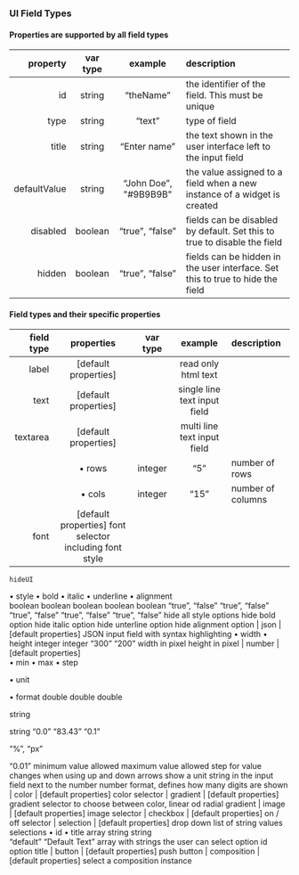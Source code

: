 ### UI Field Types

#### Properties are supported by all field types

| property | var type | example | description |
|---------:|:--------:|:-------:|:------------|
| id | string | “theName” | the identifier of the field. This must be unique |
| type | string | “text” | type of field |
| title | string | “Enter name” | the text shown in the user interface left to the input field |
| defaultValue | string | “John Doe”, "#9B9B9B" | the value assigned to a field when a new instance of a widget is created |
| disabled | boolean | “true”, “false” | fields can be disabled by default. Set this to true to disable the field |
| hidden   | boolean | “true”, “false” | fields can be hidden in the user interface. Set this to true to hide the field |

#### Field types and their specific properties

| field type | properties | var type | example | description |
|-----------:|:----------:|:--------:|:-------:|:------------|
| label | [default properties] |  | read only html text |
| text | [default properties] |  | single line text input field |
| textarea | [default properties] |  | multi line text input field |
| | • rows | integer | “5” | number of rows |
| | • cols | integer | “15” | number of columns |
| font | [default properties]			font selector including font style
	hideUI
•	style
•	bold
•	italic
•	underline
•	alignment	
boolean boolean
boolean
boolean
boolean	
“true”, “false”
“true”, “false”
“true”, “false”
“true”, “false”
“true”, “false”	
hide all style options
hide bold option
hide italic option
hide unterline option
hide alignment option
| json | [default properties]			JSON input field with syntax highlighting
	•	width
•	height	integer
integer	“300”
“200”	width in pixel
height in pixel
| number | [default properties]			
	•	min
•	max
•	step

•	unit

•	format	double
double
double

string

string	“0.0”
“83.43”
“0.1”

“%”, “px”

“0.01”	minimum value allowed
maximum value allowed
step for value changes when using up and down arrows
show a unit string in the input field next to the number
number format, defines how many digits are shown
| color | [default properties]			color selector
| gradient | [default properties]			gradient selector to choose between color, linear od radial gradient
| image | [default properties]			image selector
| checkbox | [default properties]			on / off selector
| selection | [default properties]			drop down list of string values
	selections
•	id
•	title	array
string
string	
“default”
“Default Text”	array with strings the user can select
option id
option title
| button | [default properties]			push button
| composition | [default properties]			select a composition instance
				
